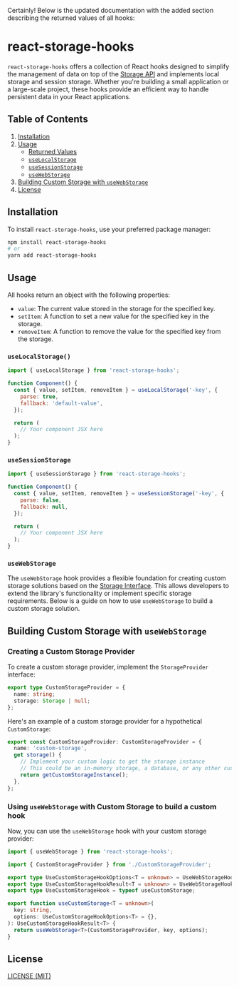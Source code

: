 Certainly! Below is the updated documentation with the added section describing the returned values of all hooks:

# react-storage-hooks

`react-storage-hooks` offers a collection of React hooks designed to simplify the management of data on top of the [Storage API](https://developer.mozilla.org/en-US/docs/Web/API/Storage) and implements local storage and session storage. Whether you're building a small application or a large-scale project, these hooks provide an efficient way to handle persistent data in your React applications.

## Table of Contents

1. [Installation](#installation)
2. [Usage](#usage)
   - [Returned Values](#returned-values)
   - [`useLocalStorage`](#uselocalstorage)
   - [`useSessionStorage`](#usesessionstorage)
   - [`useWebStorage`](#usewebstorage)
3. [Building Custom Storage with `useWebStorage`](#building-custom-storage-with-usewebstorage)
4. [License](#license)

## Installation

To install `react-storage-hooks`, use your preferred package manager:

```bash
npm install react-storage-hooks
# or
yarn add react-storage-hooks
```

## Usage

All hooks return an object with the following properties:

- `value`: The current value stored in the storage for the specified key.
- `setItem`: A function to set a new value for the specified key in the storage.
- `removeItem`: A function to remove the value for the specified key from the storage.

### `useLocalStorage()`

```jsx
import { useLocalStorage } from 'react-storage-hooks';

function Component() {
  const { value, setItem, removeItem } = useLocalStorage('-key', {
    parse: true,
    fallback: 'default-value',
  });

  return (
    // Your component JSX here
  );
}
```

### `useSessionStorage`

```jsx
import { useSessionStorage } from 'react-storage-hooks';

function Component() {
  const { value, setItem, removeItem } = useSessionStorage('-key', {
    parse: false,
    fallback: null,
  });

  return (
    // Your component JSX here
  );
}
```

### `useWebStorage`

The `useWebStorage` hook provides a flexible foundation for creating custom storage solutions based on the [Storage Interface](https://developer.mozilla.org/en-US/docs/Web/API/Storage). This allows developers to extend the library's functionality or implement specific storage requirements. Below is a guide on how to use `useWebStorage` to build a custom storage solution.

## Building Custom Storage with `useWebStorage`

### Creating a Custom Storage Provider

To create a custom storage provider, implement the `StorageProvider` interface:

```typescript
export type CustomStorageProvider = {
  name: string;
  storage: Storage | null;
};
```

Here's an example of a custom storage provider for a hypothetical `CustomStorage`:

```typescript
export const CustomStorageProvider: CustomStorageProvider = {
  name: 'custom-storage',
  get storage() {
    // Implement your custom logic to get the storage instance
    // This could be an in-memory storage, a database, or any other custom solution
    return getCustomStorageInstance();
  },
};
```

### Using `useWebStorage` with Custom Storage to build a custom hook

Now, you can use the `useWebStorage` hook with your custom storage provider:

```typescript
import { useWebStorage } from 'react-storage-hooks';

import { CustomStorageProvider } from './CustomStorageProvider';

export type UseCustomStorageHookOptions<T = unknown> = UseWebStorageHookOptions<T>;
export type UseCustomStorageHookResult<T = unknown> = UseWebStorageHookResult<T>;
export type UseCustomStorageHook = typeof useCustomStorage;

export function useCustomStorage<T = unknown>(
  key: string,
  options: UseCustomStorageHookOptions<T> = {},
): UseCustomStorageHookResult<T> {
  return useWebStorage<T>(CustomStorageProvider, key, options);
}
```

## License

[LICENSE (MIT)](./LICENSE)
